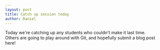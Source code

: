 ```yaml
---
layout: post
title: Catch up session today
author: Daniel
---
```


Today we're catching up any students who couldn't make it last time. Others are going to play around with Git, and hopefully submit a blog post here!
